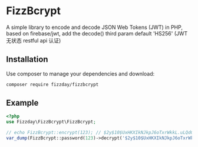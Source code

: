 FizzBcrypt
=======
A simple library to encode and decode JSON Web Tokens (JWT) in PHP, based on firebase/jwt, add the decode() third param default 'HS256'
(JWT 无状态 restful api 认证)

Installation
------------

Use composer to manage your dependencies and download:

```bash
composer require fizzday/fizzbcrypt
```

Example
-------
```php
<?php
use Fizzday\FizzBcrypt\FizzBcrypt;

// echo FizzBcrypt::encrypt(123); // $2y$10$UxHKXIkNJkpJ6oTxrWkkL.uLQdCVeLI2Q5EDzKnOkSnaQc/L1mYHi
var_dump(FizzBcrypt::password(123)->decrypt('$2y$10$UxHKXIkNJkpJ6oTxrWkkL.uLQdCVeLI2Q5EDzKnOkSnaQc/L1mYHi'));
```